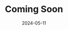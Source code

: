 ---
title: Coming Soon
date: 2024-05-11
tags:
    - May
    - gi 
    - nogi 
description: US COMPS COMING SOON
price: $999
location: United States
---